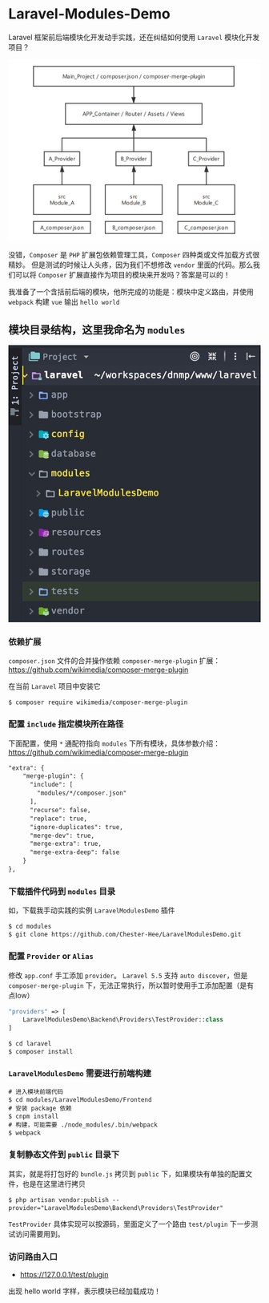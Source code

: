 # Laravel-Modules-Demo

Laravel 框架前后端模块化开发动手实践，还在纠结如何使用 `Laravel` 模块化开发项目？

![](./demo.png)

没错，`Composer` 是 `PHP` 扩展包依赖管理工具，`Composer` 四种类或文件加载方式很精妙。
但是测试的时候让人头疼，因为我们不想修改 `vendor` 里面的代码。那么我们可以将 `Composer` 扩展直接作为项目的模块来开发吗？答案是可以的！

我准备了一个含括前后端的模块，他所完成的功能是：模块中定义路由，并使用 `webpack` 构建 `vue` 输出 `hello world`

## 模块目录结构，这里我命名为 `modules`

![](./contents.png)

### 依赖扩展

`composer.json` 文件的合并操作依赖 `composer-merge-plugin` 扩展：
https://github.com/wikimedia/composer-merge-plugin

在当前 `Laravel` 项目中安装它
```shell
$ composer require wikimedia/composer-merge-plugin 
```

### 配置 `include` 指定模块所在路径

下面配置，使用 `*` 通配符指向 `modules` 下所有模块，具体参数介绍：https://github.com/wikimedia/composer-merge-plugin
```markdown
"extra": {
    "merge-plugin": {
      "include": [
        "modules/*/composer.json"
      ],
      "recurse": false,
      "replace": true,
      "ignore-duplicates": true,
      "merge-dev": true,
      "merge-extra": true,
      "merge-extra-deep": false
    }
},
```

### 下载插件代码到 `modules` 目录

如，下载我手动实践的实例 `LaravelModulesDemo` 插件
```shell
$ cd modules
$ git clone https://github.com/Chester-Hee/LaravelModulesDemo.git
```

### 配置 `Provider` or `Alias`

修改 `app.conf` 手工添加 `provider`。
`Laravel 5.5` 支持 `auto discover`，但是 `composer-merge-plugin` 下，无法正常执行，所以暂时使用手工添加配置（是有点low）

```php
"providers" => [
    LaravelModulesDemo\Backend\Providers\TestProvider::class
]
```

```shell
$ cd laravel
$ composer install
```

### `LaravelModulesDemo` 需要进行前端构建

```shell
# 进入模块前端代码
$ cd modules/LaravelModulesDemo/Frontend
# 安装 package 依赖
$ cnpm install
# 构建，可能需要 ./node_modules/.bin/webpack 
$ webpack
```

### 复制静态文件到 `public` 目录下

其实，就是将打包好的 `bundle.js` 拷贝到 `public` 下，如果模块有单独的配置文件，也是在这里进行拷贝
```shell
$ php artisan vendor:publish --provider="LaravelModulesDemo\Backend\Providers\TestProvider"
```
`TestProvider` 具体实现可以按源码，里面定义了一个路由 `test/plugin` 下一步测试访问需要用到。

### 访问路由入口

- https://127.0.0.1/test/plugin

出现 hello world 字样，表示模块已经加载成功！




